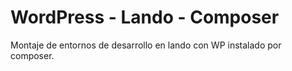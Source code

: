 # WordPress - Lando - Composer 
Montaje de entornos de desarrollo en lando con WP instalado por composer. 
